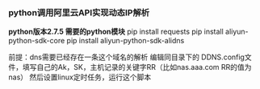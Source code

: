 ### python调用阿里云API实现动态IP解析 

**python版本2.7.5 需要的python模块**
pip install requests
pip install aliyun-python-sdk-core
pip install aliyun-python-sdk-alidns

前提：dns需要已经存在一条这个域名的解析
编辑同目录下的 DDNS.config文件，填写自己的Ak，SK，主机记录的关键字RR（比如nas.aaa.com RR的值为nas）
然后设置linux定时任务，运行这个脚本
